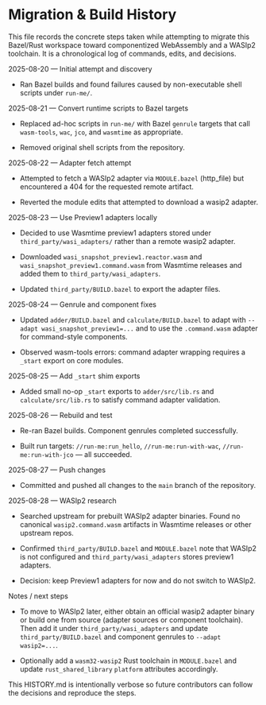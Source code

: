 # Migration & Build History

This file records the concrete steps taken while attempting to migrate this Bazel/Rust workspace toward componentized WebAssembly and a WASIp2 toolchain. It is a chronological log of commands, edits, and decisions.


2025-08-20 — Initial attempt and discovery

- Ran Bazel builds and found failures caused by non-executable shell scripts under `run-me/`.

2025-08-21 — Convert runtime scripts to Bazel targets

- Replaced ad-hoc scripts in `run-me/` with Bazel `genrule` targets that call `wasm-tools`, `wac`, `jco`, and `wasmtime` as appropriate.

- Removed original shell scripts from the repository.

2025-08-22 — Adapter fetch attempt

- Attempted to fetch a WASIp2 adapter via `MODULE.bazel` (http_file) but encountered a 404 for the requested remote artifact.

- Reverted the module edits that attempted to download a wasip2 adapter.

2025-08-23 — Use Preview1 adapters locally

- Decided to use Wasmtime preview1 adapters stored under `third_party/wasi_adapters/` rather than a remote wasip2 adapter.

- Downloaded `wasi_snapshot_preview1.reactor.wasm` and `wasi_snapshot_preview1.command.wasm` from Wasmtime releases and added them to `third_party/wasi_adapters`.

- Updated `third_party/BUILD.bazel` to export the adapter files.

2025-08-24 — Genrule and component fixes

- Updated `adder/BUILD.bazel` and `calculate/BUILD.bazel` to adapt with `--adapt wasi_snapshot_preview1=...` and to use the `.command.wasm` adapter for command-style components.

- Observed wasm-tools errors: command adapter wrapping requires a `_start` export on core modules.

2025-08-25 — Add `_start` shim exports

- Added small no-op `_start` exports to `adder/src/lib.rs` and `calculate/src/lib.rs` to satisfy command adapter validation.

2025-08-26 — Rebuild and test

- Re-ran Bazel builds. Component genrules completed successfully.

- Built run targets: `//run-me:run_hello`, `//run-me:run-with-wac`, `//run-me:run-with-jco` — all succeeded.

2025-08-27 — Push changes

- Committed and pushed all changes to the `main` branch of the repository.

2025-08-28 — WASIp2 research

- Searched upstream for prebuilt WASIp2 adapter binaries. Found no canonical `wasip2.command.wasm` artifacts in Wasmtime releases or other upstream repos.

- Confirmed `third_party/BUILD.bazel` and `MODULE.bazel` note that WASIp2 is not configured and `third_party/wasi_adapters` stores preview1 adapters.

- Decision: keep Preview1 adapters for now and do not switch to WASIp2.

Notes / next steps

- To move to WASIp2 later, either obtain an official wasip2 adapter binary or build one from source (adapter sources or component toolchain). Then add it under `third_party/wasi_adapters` and update `third_party/BUILD.bazel` and component genrules to `--adapt wasip2=...`.

- Optionally add a `wasm32-wasip2` Rust toolchain in `MODULE.bazel` and update `rust_shared_library` `platform` attributes accordingly.

This HISTORY.md is intentionally verbose so future contributors can follow the decisions and reproduce the steps.
